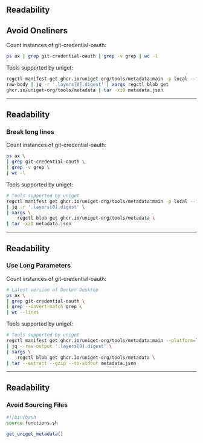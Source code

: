 <i class="fa-duotone fa-solid fa-book-open-reader fa-4x"></i> <!-- .element: style="float: right;" -->

## Readability

## Avoid Oneliners

Count instances of git-credential-oauth:

```bash
ps ax | grep git-credential-oauth | grep -v grep | wc -l
```

Tools supported by uniget:

```bash
regctl manifest get ghcr.io/uniget-org/tools/metadata:main -p local --format
raw-body | jq -r '.layers[0].digest' | xargs regctl blob get
ghcr.io/uniget-org/tools/metadata | tar -xzO metadata.json
```

---

<i class="fa-duotone fa-solid fa-book-open-reader fa-4x"></i> <!-- .element: style="float: right;" -->

## Readability

### Break long lines

Count instances of git-credential-oauth:

```bash
ps ax \
| grep git-credential-oauth \
| grep -v grep \
| wc -l
```

Tools supported by uniget:

```bash
# Tools supported by uniget
regctl manifest get ghcr.io/uniget-org/tools/metadata:main -p local --format=raw-body \
| jq -r '.layers[0].digest' \
| xargs \
    regctl blob get ghcr.io/uniget-org/tools/metadata \
| tar -xzO metadata.json
```

---

<i class="fa-duotone fa-solid fa-book-open-reader fa-4x"></i> <!-- .element: style="float: right;" -->

## Readability

### Use Long Parameters

Count instances of git-credential-oauth:

```bash
# Latest version of Docker Desktop
ps ax \
| grep git-credential-oauth \
| grep --invert-match grep \
| wc --lines
```

Tools supported by uniget:

```bash
# Tools supported by uniget
regctl manifest get ghcr.io/uniget-org/tools/metadata:main --platform=local --format=raw-body \
| jq --raw-output '.layers[0].digest' \
| xargs \
    regctl blob get ghcr.io/uniget-org/tools/metadata \
| tar --extract --gzip --to-stdout metadata.json
```

---

<i class="fa-duotone fa-solid fa-book-open-reader fa-4x"></i> <!-- .element: style="float: right;" -->

## Readability

### Avoid Sourcing Files

```bash
#!/bin/bash
source functions.sh

get_uniget_metadata()
```